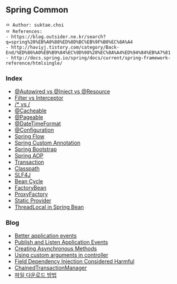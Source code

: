 ## Spring Common

```
ㅁ Author: suktae.choi
ㅁ References:
- https://blog.outsider.ne.kr/search?q=spring%20%EB%A0%88%ED%8D%BC%EB%9F%B0%EC%8A%A4
- http://haviyj.tistory.com/category/Back-End/%ED%86%A0%EB%B9%84%EC%9D%98%20%EC%8A%A4%ED%94%84%EB%A7%81
- http://docs.spring.io/spring/docs/current/spring-framework-reference/htmlsingle/
```

### Index
- [@Autowired vs @Inject vs @Resource](autowired-inject-resource)
- [Filter vs Interceptor](filter-interceptor)
- [/* vs /](servlet-mapping)
- [@Cacheable](cacheable)
- [@Pageable](pageable)
- [@DateTimeFormat](date-time-format)
- [@Configuration](configuration)
- [Spring Flow](spring-flow)
- [Spring Custom Annotation](spring-custom-annotation)
- [Spring Bootstrap](spring-bootstrap)
- [Spring AOP](spring-common/spring-aop)
- [Transaction](transaction)
- [Classpath](classpath)
- [SLF4J](https://sonegy.wordpress.com/2014/05/23/how-to-slf4j/)
- [Bean Cycle](bean-cycle)
- [FactoryBean](factory-bean)
- [ProxyFactory](proxy-factory)
- [Static Provider](static-provider)
- [ThreadLocal in Spring Bean](threadlocal-in-spring-bean)

### Blog
- [Better application events](https://spring.io/blog/2015/02/11/better-application-events-in-spring-framework-4-2)
- [Publish and Listen Application Events](https://howtodoinjava.com/spring/spring-core/how-to-publish-and-listen-application-events-in-spring/)
- [Creating Asynchronous Methods](https://spring.io/guides/gs/async-method/)
- [Using custom arguments in controller](https://sdqali.in/blog/2016/01/29/using-custom-arguments-in-spring-mvc-controllers/)
- [Field Dependency Injection Considered Harmful](http://vojtechruzicka.com/field-dependency-injection-considered-harmful/)
- [ChainedTransactionManager](http://kwon37xi.egloos.com/4886947)
- [파일 다운로드 방법](http://yangyag.tistory.com/207)
